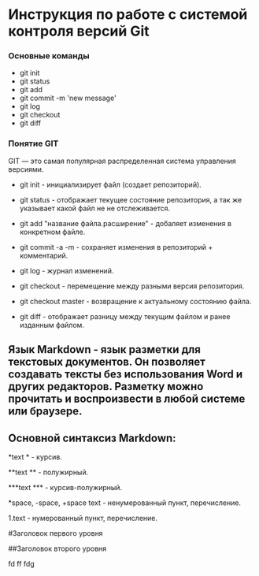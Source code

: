 # Инструкция по работе с системой контроля версий Git

### Основные команды

* git init
* git status
* git add
* git commit -m 'new message'
* git log
* git checkout
* git diff

### Понятие GIT

GIT — это самая популярная распределенная система управления версиями.

* git init - инициализирует файл (создает репозиторий).

* git status - отображает текущее состояние репозитория, а так же указывает какой файл не не отслеживается.

* git add "название файла.расширение" - добаляет изменения в конкретном файле.

* git commit -a -m - сохраняет изменения в репозиторий + комментарий.

* git log - журнал изменений.

* git checkout - перемещение между разными версия репозитория.

* git checkout master - возвращение к актуальному состоянию файла.

* git diff - отображает разницу между текущим файлом и ранее изданным файлом.

## Язык Markdown - язык разметки для текстовых документов. Он позволяет создавать тексты без использования Word и других редакторов. Разметку можно прочитать и воспроизвести в любой системе или браузере.

## Основной синтаксиз Markdown:

*text * - курсив.

**text ** - полужирный.

***text *** - курсив-полужирный.

*space, -space, +space text - ненумерованный пункт, перечисление.

1.text - нумерованный пункт, перечисление.

#Заголовок первого уровня

##Заголовок второго уровня

fd
ff
fdg
